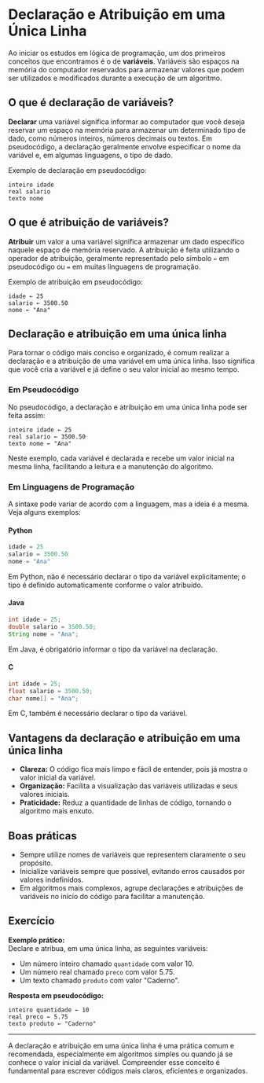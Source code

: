 # Declaração e Atribuição em uma Única Linha

Ao iniciar os estudos em lógica de programação, um dos primeiros conceitos que encontramos é o de **variáveis**. Variáveis são espaços na memória do computador reservados para armazenar valores que podem ser utilizados e modificados durante a execução de um algoritmo.

## O que é declaração de variáveis?

**Declarar** uma variável significa informar ao computador que você deseja reservar um espaço na memória para armazenar um determinado tipo de dado, como números inteiros, números decimais ou textos. Em pseudocódigo, a declaração geralmente envolve especificar o nome da variável e, em algumas linguagens, o tipo de dado.

Exemplo de declaração em pseudocódigo:
```
inteiro idade
real salario
texto nome
```

## O que é atribuição de variáveis?

**Atribuir** um valor a uma variável significa armazenar um dado específico naquele espaço de memória reservado. A atribuição é feita utilizando o operador de atribuição, geralmente representado pelo símbolo `←` em pseudocódigo ou `=` em muitas linguagens de programação.

Exemplo de atribuição em pseudocódigo:
```
idade ← 25
salario ← 3500.50
nome ← "Ana"
```

## Declaração e atribuição em uma única linha

Para tornar o código mais conciso e organizado, é comum realizar a declaração e a atribuição de uma variável em uma única linha. Isso significa que você cria a variável e já define o seu valor inicial ao mesmo tempo.

### Em Pseudocódigo

No pseudocódigo, a declaração e atribuição em uma única linha pode ser feita assim:
```
inteiro idade ← 25
real salario ← 3500.50
texto nome ← "Ana"
```
Neste exemplo, cada variável é declarada e recebe um valor inicial na mesma linha, facilitando a leitura e a manutenção do algoritmo.

### Em Linguagens de Programação

A sintaxe pode variar de acordo com a linguagem, mas a ideia é a mesma. Veja alguns exemplos:

#### Python
```python
idade = 25
salario = 3500.50
nome = "Ana"
```
Em Python, não é necessário declarar o tipo da variável explicitamente; o tipo é definido automaticamente conforme o valor atribuído.

#### Java
```java
int idade = 25;
double salario = 3500.50;
String nome = "Ana";
```
Em Java, é obrigatório informar o tipo da variável na declaração.

#### C
```c
int idade = 25;
float salario = 3500.50;
char nome[] = "Ana";
```
Em C, também é necessário declarar o tipo da variável.

## Vantagens da declaração e atribuição em uma única linha

- **Clareza:** O código fica mais limpo e fácil de entender, pois já mostra o valor inicial da variável.
- **Organização:** Facilita a visualização das variáveis utilizadas e seus valores iniciais.
- **Praticidade:** Reduz a quantidade de linhas de código, tornando o algoritmo mais enxuto.

## Boas práticas

- Sempre utilize nomes de variáveis que representem claramente o seu propósito.
- Inicialize variáveis sempre que possível, evitando erros causados por valores indefinidos.
- Em algoritmos mais complexos, agrupe declarações e atribuições de variáveis no início do código para facilitar a manutenção.

## Exercício

**Exemplo prático:**  
Declare e atribua, em uma única linha, as seguintes variáveis:
- Um número inteiro chamado `quantidade` com valor 10.
- Um número real chamado `preco` com valor 5.75.
- Um texto chamado `produto` com valor "Caderno".

**Resposta em pseudocódigo:**
```
inteiro quantidade ← 10
real preco ← 5.75
texto produto ← "Caderno"
```

---

A declaração e atribuição em uma única linha é uma prática comum e recomendada, especialmente em algoritmos simples ou quando já se conhece o valor inicial da variável. Compreender esse conceito é fundamental para escrever códigos mais claros, eficientes e organizados.